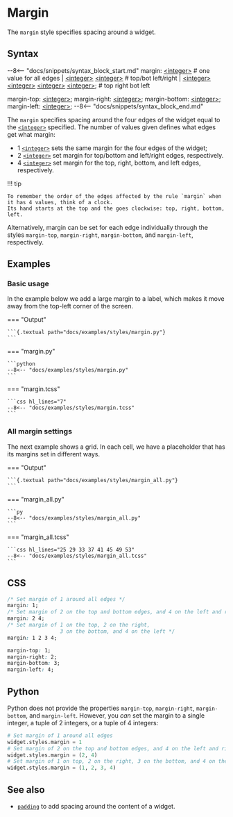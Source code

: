 # Margin

The `margin` style specifies spacing around a widget.

## Syntax

--8<-- "docs/snippets/syntax_block_start.md"
margin: <a href="../../css_types/integer">&lt;integer&gt;</a>
      # one value for all edges
      | <a href="../../css_types/integer">&lt;integer&gt;</a> <a href="../../css_types/integer">&lt;integer&gt;</a>
      # top/bot   left/right
      | <a href="../../css_types/integer">&lt;integer&gt;</a> <a href="../../css_types/integer">&lt;integer&gt;</a> <a href="../../css_types/integer">&lt;integer&gt;</a> <a href="../../css_types/integer">&lt;integer&gt;</a>;
      # top       right     bot       left

margin-top: <a href="../../css_types/integer">&lt;integer&gt;</a>;
margin-right: <a href="../../css_types/integer">&lt;integer&gt;</a>;
margin-bottom: <a href="../../css_types/integer">&lt;integer&gt;</a>;
margin-left: <a href="../../css_types/integer">&lt;integer&gt;</a>;
--8<-- "docs/snippets/syntax_block_end.md"

The `margin` specifies spacing around the four edges of the widget equal to the [`<integer>`](../css_types/integer.md) specified.
The number of values given defines what edges get what margin:

 - 1 [`<integer>`](../css_types/integer.md) sets the same margin for the four edges of the widget;
 - 2 [`<integer>`](../css_types/integer.md) set margin for top/bottom and left/right edges, respectively.
 - 4 [`<integer>`](../css_types/integer.md) set margin for the top, right, bottom, and left edges, respectively.

!!! tip

    To remember the order of the edges affected by the rule `margin` when it has 4 values, think of a clock.
    Its hand starts at the top and the goes clockwise: top, right, bottom, left.

Alternatively, margin can be set for each edge individually through the styles `margin-top`, `margin-right`, `margin-bottom`, and `margin-left`, respectively.

## Examples

### Basic usage

In the example below we add a large margin to a label, which makes it move away from the top-left corner of the screen.

=== "Output"

    ```{.textual path="docs/examples/styles/margin.py"}
    ```

=== "margin.py"

    ```python
    --8<-- "docs/examples/styles/margin.py"
    ```

=== "margin.tcss"

    ```css hl_lines="7"
    --8<-- "docs/examples/styles/margin.tcss"
    ```

### All margin settings

The next example shows a grid.
In each cell, we have a placeholder that has its margins set in different ways.

=== "Output"

    ```{.textual path="docs/examples/styles/margin_all.py"}
    ```

=== "margin_all.py"

    ```py
    --8<-- "docs/examples/styles/margin_all.py"
    ```

=== "margin_all.tcss"

    ```css hl_lines="25 29 33 37 41 45 49 53"
    --8<-- "docs/examples/styles/margin_all.tcss"
    ```

## CSS

```css
/* Set margin of 1 around all edges */
margin: 1;
/* Set margin of 2 on the top and bottom edges, and 4 on the left and right */
margin: 2 4;
/* Set margin of 1 on the top, 2 on the right,
                 3 on the bottom, and 4 on the left */
margin: 1 2 3 4;

margin-top: 1;
margin-right: 2;
margin-bottom: 3;
margin-left: 4;
```

## Python

Python does not provide the properties `margin-top`, `margin-right`, `margin-bottom`, and `margin-left`.
However, you _can_ set the margin to a single integer, a tuple of 2 integers, or a tuple of 4 integers:

```python
# Set margin of 1 around all edges
widget.styles.margin = 1
# Set margin of 2 on the top and bottom edges, and 4 on the left and right
widget.styles.margin = (2, 4)
# Set margin of 1 on top, 2 on the right, 3 on the bottom, and 4 on the left
widget.styles.margin = (1, 2, 3, 4)
```

## See also

 - [`padding`](./padding.md) to add spacing around the content of a widget.
